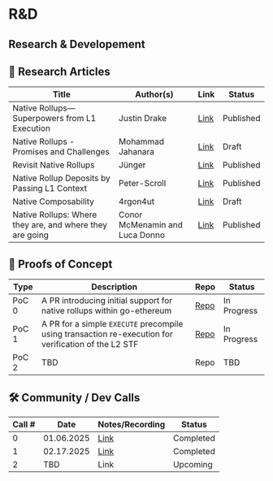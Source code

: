 # R&D

## Research & Developement

## 📄 Research Articles

| Title | Author(s) | Link | Status |
|-------|-----------|------|--------|
| Native Rollups—Superpowers from L1 Execution | Justin Drake  | [Link](https://ethresear.ch/t/native-rollups-superpowers-from-l1-execution/21517) | Published |
| Native Rollups - Promises and Challenges | Mohammad Jahanara | [Link](https://hackmd.io/@BARWuOmDQpyNdHgzQz9HnA/HJwy6Cgq1l) | Draft |
| Revisit Native Rollups | Jünger | [Link](https://taiko.mirror.xyz/Mr5Fl0epl7ooCr5199yVrmGXWUV-IdYBHHtAwLXrp58) | Published |
| Native Rollup Deposits by Passing L1 Context | Peter-Scroll | [Link](https://hackmd.io/@peter-scroll/) | Published |
| Native Composability | 4rgon4ut| [Link](https://hackmd.io/@5qNKk0aeQlygax4hX3rVXw/S1IL0pz2Jx) | Draft |
| Native Rollups: Where they are, and where they are going | Conor McMenamin and Luca Donno | [Link](https://medium.com/l2beat/native-rollups-where-they-are-and-where-they-are-going-cb21eb103d46) | Published |


## 🧪 Proofs of Concept

| Type | Description | Repo | Status |
|------|-------------|-----------|--------|
| PoC 0 | A PR introducing initial support for native rollups within go-ethereum | [Repo](https://github.com/native-rollups/go-ethereum/pull/1) | In Progress |
| PoC 1 | A PR for a simple `EXECUTE` precompile using transaction re-execution for verification of the L2 STF | [Repo](https://github.com/ethereumjs/ethereumjs-monorepo/pull/3865) | In Progress |
| PoC 2 | TBD | Repo | TBD |


## 🛠️ Community / Dev Calls

| Call # | Date | Notes/Recording | Status |
|--------|------|-----------------|--------|
| 0 | 01.06.2025 | [Link](https://github.com/ethereum/pm/issues/1237) | Completed |
| 1 | 02.17.2025 | [Link](https://github.com/ethereum/pm/issues/1301) | Completed |
| 2 | TBD | Link | Upcoming |